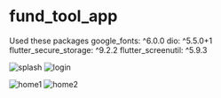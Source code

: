 # fund_tool_app

Used these packages
  google_fonts: ^6.0.0
  dio: ^5.5.0+1
  flutter_secure_storage: ^9.2.2
  flutter_screenutil: ^5.9.3

![splash](https://github.com/user-attachments/assets/38900b7a-af3c-447b-a324-40c205510a24)  ![login](https://github.com/user-attachments/assets/0b7e06f8-9ac9-4d0d-b143-fb7c01875b5d)

![home1](https://github.com/user-attachments/assets/550ad69c-58f2-4e00-97dc-1a67ddbbca33)  ![home2](https://github.com/user-attachments/assets/ef7dd48f-0358-49bd-9a5c-c489e44c06d6)
